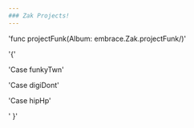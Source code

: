 ```yaml
---
### Zak Projects!
---
```

'func projectFunk(Album: embrace.Zak.projectFunk/)'

'{'

  'Case funkyTwn'
  
  'Case digiDont'
  
  'Case hipHp'
  
 ' }'
 
